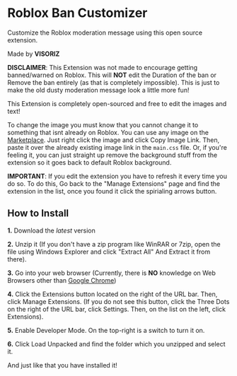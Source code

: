 
# Roblox Ban Customizer

Customize the Roblox moderation message using this open source extension.

Made by **VISORIZ**

**DISCLAIMER**: This Extension was not made to encourage getting banned/warned on Roblox. This will **NOT** edit the Duration of the ban or Remove the ban entirely (as that is completely impossible). This is just to make the old dusty moderation message look a little more fun!

This Extension is completely open-sourced and free to edit the images and text!

To change the image you must know that you cannot change it to something that isnt already on Roblox. You can use any image on the [Marketplace](https://create.roblox.com/marketplace/images). Just right click the image and click Copy Image Link. Then, paste it over the already existing image link in the `main.css` file. Or, if you're feeling it, you can just straight up remove the background stuff from the extension so it goes back to default Roblox background.

**IMPORTANT**: If you edit the extension you have to refresh it every time you do so. To do this, Go back to the "Manage Extensions" page and find the extension in the list, once you found it click the spirialing arrows button.
## How to Install
**1.** Download the *latest* version
 
**2.** Unzip it (If you don't have a zip program like WinRAR or 7zip, open the file using Windows Explorer and click "Extract All" And Extract it from there).
 
**3.** Go into your web browser (Currently, there is **NO** knowledge on Web Browsers other than [Google Chrome](https://www.google.com/intl/en_ca/chrome/dr/download))

**4.** Click the Extensions button located on the right of the URL bar. Then, click Manage Extensions. (If you do not see this button, click the Three Dots on the right of the URL bar, click Settings. Then, on the list on the left, click Extensions).

**5.** Enable Developer Mode. On the top-right is a switch to turn it on.

**6.** Click Load Unpacked and find the folder which you unzipped and select it.

And just like that you have installed it!
